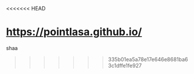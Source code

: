 <<<<<<< HEAD

https://pointlasa.github.io/
=======
shaa
>>>>>>> 335b01ea5a78e17e646e8681ba63c1dffe1fe927
